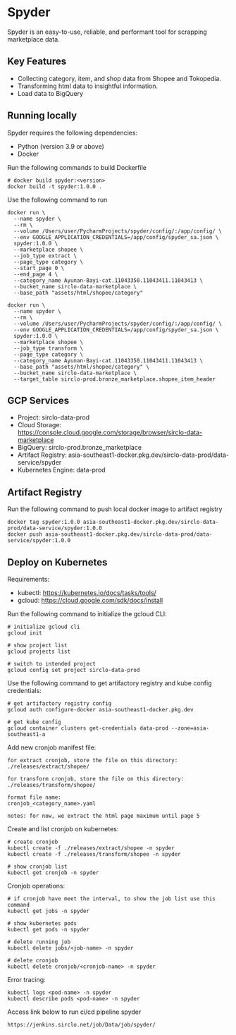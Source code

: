 # Spyder

Spyder is an easy-to-use, reliable, and performant tool for scrapping marketplace data.

## Key Features

- Collecting category, item, and shop data from Shopee and Tokopedia.
- Transforming html data to insightful information.
- Load data to BigQuery

## Running locally

Spyder requires the following dependencies:

- Python (version 3.9 or above)
- Docker

Run the following commands to build Dockerfile

```shell
# docker build spyder:<version>
docker build -t spyder:1.0.0 .
```

Use the following command to run

```shell
docker run \
  --name spyder \
  --rm \
  --volume /Users/user/PycharmProjects/spyder/config/:/app/config/ \
  --env GOOGLE_APPLICATION_CREDENTIALS=/app/config/spyder_sa.json \
  spyder:1.0.0 \
  --marketplace shopee \
  --job_type extract \
  --page_type category \
  --start_page 0 \
  --end_page 4 \
  --category_name Ayunan-Bayi-cat.11043350.11043411.11043413 \
  --bucket_name sirclo-data-marketplace \
  --base_path "assets/html/shopee/category"
  
docker run \
  --name spyder \
  --rm \
  --volume /Users/user/PycharmProjects/spyder/config/:/app/config/ \
  --env GOOGLE_APPLICATION_CREDENTIALS=/app/config/spyder_sa.json \
  spyder:1.0.0 \
  --marketplace shopee \
  --job_type transform \
  --page_type category \
  --category_name Ayunan-Bayi-cat.11043350.11043411.11043413 \
  --base_path "assets/html/shopee/category" \
  --bucket_name sirclo-data-marketplace \
  --target_table sirclo-prod.bronze_marketplace.shopee_item_header
```

## GCP Services

- Project: sirclo-data-prod
- Cloud Storage: https://console.cloud.google.com/storage/browser/sirclo-data-marketplace
- BigQuery: sirclo-prod.bronze_marketplace
- Artifact Registry: asia-southeast1-docker.pkg.dev/sirclo-data-prod/data-service/spyder
- Kubernetes Engine: data-prod

## Artifact Registry

Run the following command to push local docker image to artifact registry
```shell
docker tag spyder:1.0.0 asia-southeast1-docker.pkg.dev/sirclo-data-prod/data-service/spyder:1.0.0
docker push asia-southeast1-docker.pkg.dev/sirclo-data-prod/data-service/spyder:1.0.0
```

## Deploy on Kubernetes

Requirements:

- kubectl: https://kubernetes.io/docs/tasks/tools/
- gcloud: https://cloud.google.com/sdk/docs/install

Run the following command to initialize the gcloud CLI:
```shell
# initialize gcloud cli
gcloud init

# show project list
gcloud projects list

# switch to intended project
gcloud config set project sirclo-data-prod
```

Use the following command to get artifactory registry and kube config credentials:
```shell
# get artifactory registry config
gcloud auth configure-docker asia-southeast1-docker.pkg.dev

# get kube config
gcloud container clusters get-credentials data-prod --zone=asia-southeast1-a
```

Add new cronjob manifest file:
```
for extract cronjob, store the file on this directory:
./releases/extract/shopee/

for transform cronjob, store the file on this directory:
./releases/transform/shopee/

format file name:
cronjob_<category_name>.yaml

notes: for now, we extract the html page maximum until page 5
```

Create and list cronjob on kubernetes:
```shell
# create cronjob
kubectl create -f ./releases/extract/shopee -n spyder
kubectl create -f ./releases/transform/shopee -n spyder

# show cronjob list
kubectl get cronjob -n spyder
```

Cronjob operations:
```shell
# if cronjob have meet the interval, to show the job list use this command
kubectl get jobs -n spyder

# show kubernetes pods
kubectl get pods -n spyder

# delete running job
kubectl delete jobs/<job-name> -n spyder

# delete cronjob
kubectl delete cronjob/<cronjob-name> -n spyder
```

Error tracing:
```shell
kubectl logs <pod-name> -n spyder
kubectl describe pods <pod-name> -n spyder
```

Access link below to run ci/cd pipeline spyder

```shell
https://jenkins.sirclo.net/job/Data/job/spyder/
```